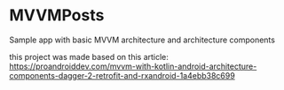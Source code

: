 # MVVMPosts
Sample app with basic MVVM architecture and architecture components

this project was made based on this article: 
https://proandroiddev.com/mvvm-with-kotlin-android-architecture-components-dagger-2-retrofit-and-rxandroid-1a4ebb38c699
